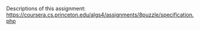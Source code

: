 Descriptions of this assignment:
https://coursera.cs.princeton.edu/algs4/assignments/8puzzle/specification.php
